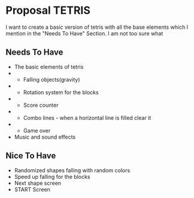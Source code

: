 # Proposal TETRIS
I want to create a basic version of tetris with all the base elements which I mention in the "Needs To Have" Section. I am not too sure what 

## Needs To Have
- The basic elements of tetris
- - Falling objects(gravity)
- - Rotation system for the blocks
- - Score counter
- - Combo lines - when a horizontal line is filled clear it
- - Game over 
- Music and sound effects

## Nice To Have
 - Randomized shapes falling with random colors
 - Speed up falling for the blocks
 - Next shape screen
 - START Screen
